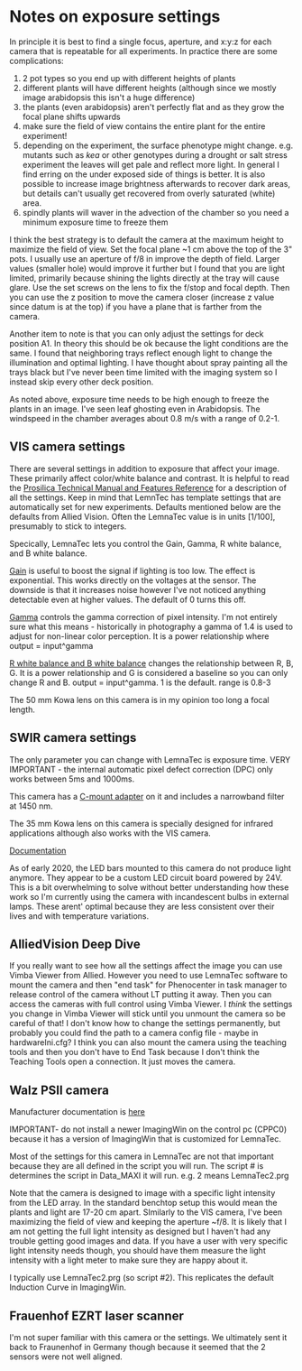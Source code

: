 # Notes on exposure settings

In principle it is best to find a single focus, aperture, and x:y:z for each camera that is repeatable for all experiments. In practice there are some complications:

1. 2 pot types so you end up with different heights of plants
2. different plants will have different heights (although since we mostly image arabidopsis this isn't a huge difference)
3. the plants (even arabidopsis) aren't perfectly flat and as they grow the focal plane shifts upwards
4. make sure the field of view contains the entire plant for the entire experiment!
5. depending on the experiment, the surface phenotype might change. e.g. mutants such as *kea* or other genotypes during a drought or salt stress experiment the leaves will get pale and reflect more light. In general I find erring on the under exposed side of things is better. It is also possible to increase image brightness afterwards to recover dark areas, but details can't usually get recovered from overly saturated (white) area.
6. spindly plants will waver in the advection of the chamber so you need a minimum exposure time to freeze them


I think the best strategy is to default the camera at the maximum height to maximize the field of view. Set the focal plane ~1 cm above the top of the 3" pots. I usually use an aperture of f/8 in improve the depth of field.  Larger values (smaller hole) would improve it further but I found that you are light limited, primarily because shining the lights directly at the tray will cause glare.  Use the set screws on the lens to fix the f/stop and focal depth.  Then you can use the z position to move the camera closer (increase z value since datum is at the top) if you have a plane that is farther from the camera.

Another item to note is that you can only adjust the settings for deck position A1. In theory this should be ok because the light conditions are the same. I found that neighboring trays reflect enough light to change the illumination and optimal lighting. I have thought about spray painting all the trays black but I've never been time limited with the imaging system so I instead skip every other deck position.

As noted above, exposure time needs to be high enough to freeze the plants in an image. I've seen leaf ghosting even in Arabidopsis. The windspeed in the chamber averages about 0.8 m/s with a range of 0.2-1.

## VIS camera settings

There are several settings in addition to exposure that affect your image. These primarily affect color/white balance and contrast. It is helpful to read the [Prosilica Technical Manual and Features Reference](https://www.alliedvision.com/en/support/technical-documentation/prosilica-gt-documentation.html) for a description of all the settings.
Keep in mind that LemnTec has template settings that are automatically set for new experiments.   Defaults mentioned below are the defaults from Allied Vision. Often the LemnaTec value is in units [1/100], presumably to stick to integers.

Specically, LemnaTec lets you control the Gain, Gamma, R white balance, and B white balance.

[Gain](https://cdn.alliedvision.com/fileadmin/content/documents/products/cameras/various/features/GigE_Features_Reference.pdf#G6.1339048) is useful to boost the signal if lighting is too low. The effect is exponential. This works directly on the voltages at the sensor. The downside is that it increases noise however I've not noticed anything detectable even at higher values. The default of 0 turns this off.

[Gamma](https://cdn.alliedvision.com/fileadmin/content/documents/products/cameras/various/features/GigE_Features_Reference.pdf#G6.1339358) controls the gamma correction of pixel intensity. I'm not entirely sure what this means - historically in photography a gamma of 1.4 is used to adjust for non-linear color perception. It is a power relationship where output = input^gamma

[R white balance and B white balance](https://cdn.alliedvision.com/fileadmin/content/documents/products/cameras/various/features/GigE_Features_Reference.pdf#G6.1282612) changes the relationship between R, B, G. It is a power relationship and G is considered a baseline so you can only change R and B. output = input^gamma. 1 is the default. range is 0.8-3

The 50 mm Kowa lens on this camera is in my opinion too long a focal length.

## SWIR camera settings

The only parameter you can change with LemnaTec is exposure time. VERY IMPORTANT - the internal automatic pixel defect correction (DPC) only works between 5ms and 1000ms.

This camera has a [C-mount adapter](https://cdn.alliedvision.com/fileadmin/content/documents/products/cameras/Goldeye_2/techman/Goldeye_G-CL_TechMan.pdf#G10.1032230) on it and includes a narrowband filter at 1450 nm.

The 35 mm Kowa lens on this camera is specially designed for infrared applications although also works with the VIS camera.

[Documentation](https://www.alliedvision.com/en/support/technical-documentation/goldeye-gcl-documentation.html)

As of early 2020, the LED bars mounted to this camera do not produce light anymore. They appear to be a custom LED circuit board powered by 24V. This is a bit overwhelming to solve without better understanding how these work so I'm currently using the camera with incandescent bulbs in external lamps. These arent' optimal because they are less consistent over their lives and with temperature variations.


## AlliedVision Deep Dive

If you really want to see how all the settings affect the image you can use Vimba Viewer from Allied. However you need to use LemnaTec software to mount the camera and then "end task" for Phenocenter in task manager to release control of the camera without LT putting it away. Then you can access the cameras with full control using Vimba Viewer. I *think* the settings you change in Vimba Viewer will stick until you unmount the camera so be careful of that! I don't know how to change the settings permanently, but probably you could find the path to a camera config file - maybe in hardwareIni.cfg?  I think you can also mount the camera using the teaching tools and then you don't have to End Task because I don't think the Teaching Tools open a connection. It just moves the camera.

## Walz PSII camera

Manufacturer documentation is [here](https://www.walz.com/products/chl_p700/imaging-pam_ms/downloads.html)

IMPORTANT- do not install a newer ImagingWin on the control pc (CPPC0) because it has a version of ImagingWin that is customized for LemnaTec.

Most of the settings for this camera in LemnaTec are not that important because they are all defined in the script you will run. The script # is determines the script in Data_MAXI it will run. e.g. 2 means LemnaTec2.prg

Note that the camera is designed to image with a specific light intensity from the LED array. In the standard benchtop setup this would mean the plants and light are 17-20 cm apart. SImilarly to the VIS camera, I've been maximizing the field of view and keeping the aperture ~f/8. It is likely that I am not getting the full light intensity as designed but I haven't had any trouble getting good images and data. If you have a user with very specific light intensity needs though, you should have them measure the light intensity with a light meter to make sure they are happy about it.

I typically use LemnaTec2.prg (so script #2). This replicates the default Induction Curve in ImagingWin.

## Frauenhof EZRT laser scanner

I'm not super familiar with this camera or the settings. We ultimately sent it back to Fraunenhof in Germany though because it seemed that the 2 sensors were not well aligned.
